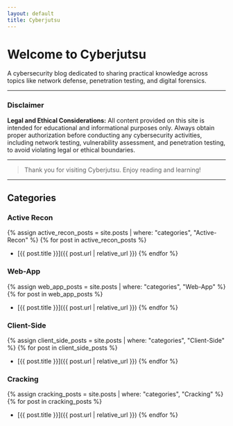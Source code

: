 ```yaml
---
layout: default
title: Cyberjutsu
---
```


# Welcome to Cyberjutsu

A cybersecurity blog dedicated to sharing practical knowledge across topics like network defense, penetration testing, and digital forensics.

---

### Disclaimer

**Legal and Ethical Considerations:** All content provided on this site is intended for educational and informational purposes only. Always obtain proper authorization before conducting any cybersecurity activities, including network testing, vulnerability assessment, and penetration testing, to avoid violating legal or ethical boundaries.

---

> Thank you for visiting Cyberjutsu. Enjoy reading and learning!

---

## Categories

### Active Recon

{% assign active_recon_posts = site.posts | where: "categories", "Active-Recon" %}
{% for post in active_recon_posts %}

- [{{ post.title }}]({{ post.url | relative_url }})
{% endfor %}

### Web-App

{% assign web_app_posts = site.posts | where: "categories", "Web-App" %}
{% for post in web_app_posts %}

- [{{ post.title }}]({{ post.url | relative_url }})
{% endfor %}

### Client-Side

{% assign client_side_posts = site.posts | where: "categories", "Client-Side" %}
{% for post in client_side_posts %}

- [{{ post.title }}]({{ post.url | relative_url }})
{% endfor %}

### Cracking

{% assign cracking_posts = site.posts | where: "categories", "Cracking" %}
{% for post in cracking_posts %}

- [{{ post.title }}]({{ post.url | relative_url }})
{% endfor %}
